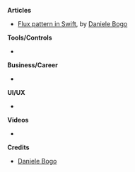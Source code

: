**Articles**

* [Flux pattern in Swift](https://swiftandpizza.com/flux-in-swift/), by [Daniele Bogo](https://twitter.com/theillbo)

**Tools/Controls**

* 

**Business/Career**

* 

**UI/UX**

* 

**Videos**

* 

**Credits**

* [Daniele Bogo](https://github.com/danielebogo)
